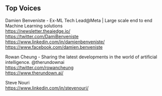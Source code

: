 ## Top Voices
Damien Benveniste - Ex-ML Tech Lead@Meta | Large scale end to end Machine Learning solutions  
https://newsletter.theaiedge.io/  
https://twitter.com/DamiBenveniste  
https://www.linkedin.com/in/damienbenveniste/  
https://www.facebook.com/damien.benveniste  

Rowan Cheung - Sharing the latest developments in the world of artificial intelligence. @therundownai   
https://twitter.com/rowancheung  
https://www.therundown.ai/  

Steve Nouri  
https://www.linkedin.com/in/stevenouri/  

